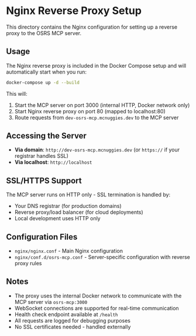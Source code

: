 # Nginx Reverse Proxy Setup

This directory contains the Nginx configuration for setting up a reverse proxy to the OSRS MCP server.

## Usage

The Nginx reverse proxy is included in the Docker Compose setup and will automatically start when you run:

```bash
docker-compose up -d --build
```

This will:
1. Start the MCP server on port 3000 (internal HTTP, Docker network only)
2. Start Nginx reverse proxy on port 80 (mapped to localhost:80)
3. Route requests from `dev-osrs-mcp.mcnuggies.dev` to the MCP server

## Accessing the Server

- **Via domain**: `http://dev-osrs-mcp.mcnuggies.dev` (or `https://` if your registrar handles SSL)
- **Via localhost**: `http://localhost`

## SSL/HTTPS Support

The MCP server runs on HTTP only - SSL termination is handled by:
- Your DNS registrar (for production domains)
- Reverse proxy/load balancer (for cloud deployments)
- Local development uses HTTP only

## Configuration Files

- `nginx/nginx.conf` - Main Nginx configuration
- `nginx/conf.d/osrs-mcp.conf` - Server-specific configuration with reverse proxy rules

## Notes

- The proxy uses the internal Docker network to communicate with the MCP server via `osrs-mcp:3000`
- WebSocket connections are supported for real-time communication
- Health check endpoint available at `/health`
- All requests are logged for debugging purposes
- No SSL certificates needed - handled externally